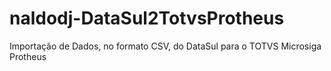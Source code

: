 # naldodj-DataSul2TotvsProtheus
Importação de Dados, no formato CSV, do DataSul para o TOTVS Microsiga Protheus
